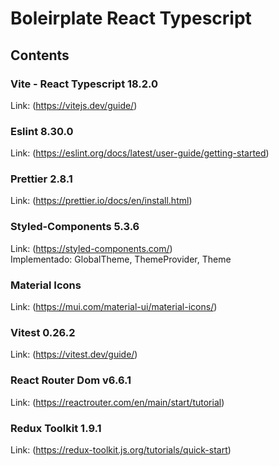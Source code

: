 # Boleirplate React Typescript

## Contents

### Vite - React Typescript 18.2.0

Link: (<https://vitejs.dev/guide/>)

### Eslint 8.30.0

Link: (<https://eslint.org/docs/latest/user-guide/getting-started>)

### Prettier 2.8.1

Link: (<https://prettier.io/docs/en/install.html>)

### Styled-Components 5.3.6

Link: (<https://styled-components.com/>)  
Implementado: GlobalTheme, ThemeProvider, Theme

### Material Icons

Link: (<https://mui.com/material-ui/material-icons/>)

### Vitest 0.26.2

Link: (<https://vitest.dev/guide/>)

### React Router Dom v6.6.1

Link: (<https://reactrouter.com/en/main/start/tutorial>)

### Redux Toolkit 1.9.1

Link: (<https://redux-toolkit.js.org/tutorials/quick-start>)
